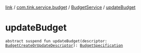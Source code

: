 [link](../../index.md) / [com.tink.service.budget](../index.md) / [BudgetService](index.md) / [updateBudget](./update-budget.md)

# updateBudget

`abstract suspend fun updateBudget(descriptor: `[`BudgetCreateOrUpdateDescriptor`](../../com.tink.model.budget/-budget-create-or-update-descriptor/index.md)`): `[`BudgetSpecification`](../../com.tink.model.budget/-budget-specification.md)